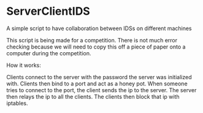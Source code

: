ServerClientIDS
===============

A simple script to have collaboration between IDSs on different machines

This script is being made for a competition. There is not much error checking because we will need to copy this off a piece of paper onto a computer during the competition.

How it works:

Clients connect to the server with the password the server was initialized with.
Clients then bind to a port and act as a honey pot.
When someone tries to connect to the port, the client sends the ip to the server.
The server then relays the ip to all the clients.
The clients then block that ip with iptables.

